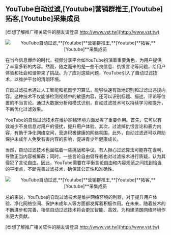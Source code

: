 ## **YouTube自动过滤,**[Youtube]**营销群推王,**[Youtube]**拓客,**[Youtube]**采集成员**

[😍想了解推广相关软件的朋友请登录 http://www.vst.tw](http://www.vst.tw)

 <center><img src="https://vst.tw/MP4/tuiguang/png/6.png" alt="YouTube自动过滤,**[Youtube]**营销群推王,**[Youtube]**拓客,**[Youtube]**采集成员"></center>

在当今信息爆炸的时代，视频分享平台如YouTube扮演着重要角色，为用户提供了丰富多彩的内容。然而，随之而来的是一些不良信息、仇恨言论等问题，给用户体验和社会和谐带来了挑战。为了应对这些问题，YouTube引入了自动过滤技术，以维护平台的清朗环境。

自动过滤技术通过人工智能和机器学习算法，能够快速有效地识别和过滤出违规内容。这种技术不仅能够检测视频中的敏感内容，还可以识别标题、描述、评论等位置的不当言论。通过大数据分析和模式识别，自动过滤技术可以持续学习和提升，不断优化过滤效果。

YouTube的自动过滤技术在维护网络环境方面发挥了重要作用。首先，它可以有效减少不良信息对用户的侵扰，提升用户体验。其次，过滤掉仇恨言论和暴力内容，有助于净化网络空间，营造积极健康的网络氛围。此外，自动过滤还可以帮助保护未成年人免受有害内容的影响，促进青少年健康成长。

当然，自动过滤技术也面临着一些挑战和争议。有人担心过滤算法可能存在误判，导致正当内容被屏蔽；同时，一些言论自由倡导者也对过滤技术进行质疑，认为其侵犯了言论自由。因此，YouTube需要在平衡言论自由和内容规范之间找到恰当的平衡点，不断完善过滤技术，确保其公正性和准确性。

 <center><img src="https://vst.tw/MP4/tuiguang/png/7.png" alt="YouTube自动过滤,**[Youtube]**营销群推王,**[Youtube]**拓客,**[Youtube]**采集成员"></center>

总的来说，YouTube的自动过滤技术是维护网络环境的利器，对于提升用户体验、净化网络空间、保护未成年人等方面都发挥着积极作用。在未来，随着技术的不断进步和完善，相信自动过滤技术将会更加智能、高效，为构建清朗网络环境作出更大贡献。

[😍想了解推广相关软件的朋友请登录 http://www.vst.tw](http://www.vst.tw)



